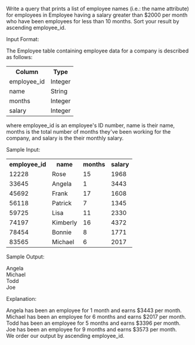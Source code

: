 Write a query that prints a list of employee names (i.e.: the name attribute) for employees in Employee having a salary greater than $2000 per month who have been employees for less than 10 months. Sort your result by ascending employee_id.

Input Format:

The Employee table containing employee data for a company is described as follows:

<table>
  <tr><th>Column</th><th>Type</th></tr>
  <tr><td>employee_id</td><td>Integer</td></tr>
  <tr><td>name</td><td>String</td></tr>
  <tr><td>months</td><td>Integer</td></tr>
  <tr><td>salary</td><td>Integer</td></tr>
</table>

where employee_id is an employee's ID number, name is their name, months is the total number of months they've been working for the company, and salary is the their monthly salary.

Sample Input:

<table>
    <tr><th>employee_id</th><th>name</th><th>months</th><th>salary</th></tr>
    <tr><td>12228</td><td>Rose</td><td>15</td><td>1968</td></tr>
    <tr><td>33645</td><td>Angela</td><td>1</td><td>3443</td></tr>
    <tr><td>45692</td><td>Frank</td><td>17</td><td>1608</td></tr>
    <tr><td>56118</td><td>Patrick</td><td>7</td><td>1345</td></tr>
    <tr><td>59725</td><td>Lisa</td><td>11</td><td>2330</td></tr>
    <tr><td>74197</td><td>Kimberly</td><td>16</td><td>4372</td></tr>
    <tr><td>78454</td><td>Bonnie</td><td>8</td><td>1771</td></tr>
    <tr><td>83565</td><td>Michael</td><td>6</td><td>2017</td></tr>
</table>

Sample Output:

Angela<br>
Michael<br>
Todd<br>
Joe

Explanation:

Angela has been an employee for 1 month and earns $3443 per month.<br>
Michael has been an employee for 6 months and earns $2017 per month.<br>
Todd has been an employee for 5 months and earns $3396 per month.<br>
Joe has been an employee for 9 months and earns $3573 per month.<br>
We order our output by ascending employee_id.